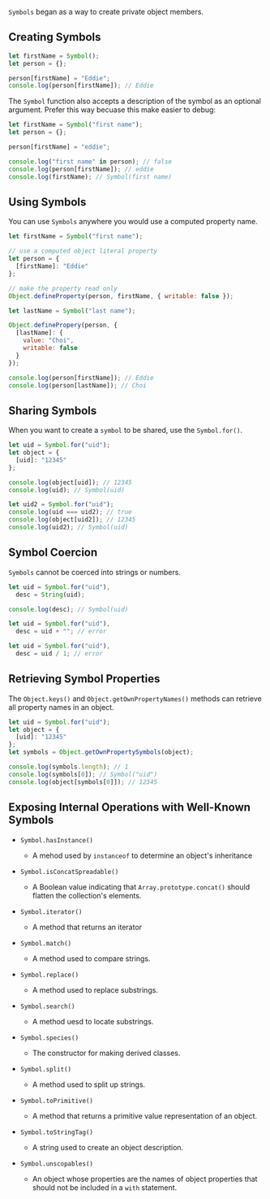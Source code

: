 `Symbols` began as a way to create private object members.

## Creating Symbols

```javascript
let firstName = Symbol();
let person = {};

person[firstName] = "Eddie";
console.log(person[firstName]); // Eddie
```

The `Symbol` function also accepts a description of the symbol as an optional argument.
Prefer this way becuase this make easier to debug:

```javascript
let firstName = Symbol("first name");
let person = {};

person[firstName] = "eddie";

console.log("first name" in person); // false
console.log(person[firstName]); // eddie
console.log(firstName); // Symbol(first name)
```

## Using Symbols

You can use `Symbols` anywhere you would use a computed property name.

```javascript
let firstName = Symbol("first name");

// use a computed object literal property
let person = {
  [firstName]: "Eddie"
};

// make the property read only
Object.defineProperty(person, firstName, { writable: false });

let lastName = Symbol("last name");

Object.definePropery(person, {
  [lastName]: {
    value: "Choi",
    writable: false
  }
});

console.log(person[firstName]); // Eddie
console.log(person[lastName]); // Choi
```

## Sharing Symbols

When you want to create a `symbol` to be shared, use the `Symbol.for()`.

```javascript
let uid = Symbol.for("uid");
let object = {
  [uid]: "12345"
};

console.log(object[uid]); // 12345
console.log(uid); // Symbol(uid)

let uid2 = Symbol.for("uid");
console.log(uid === uid2); // true
console.log(object[uid2]); // 12345
console.log(uid2); // Symbol(uid)
```

## Symbol Coercion

`Symbols` cannot be coerced into strings or numbers.

```javascript
let uid = Symbol.for("uid"),
  desc = String(uid);

console.log(desc); // Symbol(uid)
```

```javascript
let uid = Symbol.for("uid"),
  desc = uid + ""; // error
```

```javascript
let uid = Symbol.for("uid"),
  desc = uid / 1; // error
```

## Retrieving Symbol Properties

The `Object.keys()` and `Object.getOwnPropertyNames()` methods can retrieve all
property names in an object.

```javascript
let uid = Symbol.for("uid");
let object = {
  [uid]: "12345"
};
let symbols = Object.getOwnPropertySymbols(object);

console.log(symbols.length); // 1
console.log(symbols[0]); // Symbol("uid")
console.log(object[symbols[0]]); // 12345
```

## Exposing Internal Operations with Well-Known Symbols

- `Symbol.hasInstance()`

  - A mehod used by `instanceof` to determine an object's inheritance

- `Symbol.isConcatSpreadable()`

  - A Boolean value indicating that `Array.prototype.concat()` should flatten the
    collection's elements.

- `Symbol.iterator()`

  - A method that returns an iterator

- `Symbol.match()`

  - A method used to compare strings.

- `Symbol.replace()`

  - A method used to replace substrings.

- `Symbol.search()`

  - A method uesd to locate substrings.

- `Symbol.species()`

  - The constructor for making derived classes.

- `Symbol.split()`

  - A method used to split up strings.

- `Symbol.toPrimitive()`

  - A method that returns a primitive value representation of an object.

- `Symbol.toStringTag()`

  - A string used to create an object description.

- `Symbol.unscopables()`
  - An object whose properties are the names of object properties that should
    not be included in a `with` statement.
